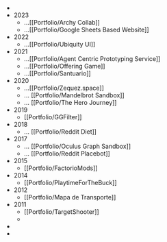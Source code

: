 -
- 2023
	- ...[[Portfolio/Archy Collab]]
	- ...[[Portfolio/Google Sheets Based Website]]
- 2022
	- ...[[Portfolio/Ubiquity UI]]
- 2021
	- ...[[Portfolio/Agent Centric Prototyping Service]]
	- ...[[Portfolio/Offering Game]]
	- ...[[Portfolio/Santuario]]
- 2020
	- ...[[Portfolio/Zequez.space]]
	- ... [[Portfolio/Mandelbrot Sandbox]]
	- ... [[Portfolio/The Hero Journey]]
- 2019
	- [[Portfolio/GGFilter]]
- 2018
	- ... [[Portfolio/Reddit Diet]]
- 2017
	- ... [[Portfolio/Oculus Graph Sandbox]]
	- ... [[Portfolio/Reddit Placebot]]
- 2015
	- [[Portfolio/FactorioMods]]
- 2014
	- [[Portfolio/PlaytimeForTheBuck]]
- 2012
	- [[Portfolio/Mapa de Transporte]]
- 2011
	- [[Portfolio/TargetShooter]]
	-
-
-